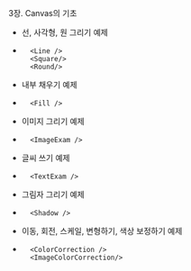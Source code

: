 3장. Canvas의 기초

- 선, 사각형, 원 그리기  예제
-       <Line />
        <Square/>
        <Round/>
- 내부 채우기 예제
-       <Fill />
- 이미지 그리기 예제
-       <ImageExam />
- 글씨 쓰기 예제
-       <TextExam />
- 그림자 그리기 예제
-       <Shadow />
- 이동, 회전, 스케일, 변형하기, 색상 보정하기 예제
-       <ColorCorrection />
        <ImageColorCorrection/>